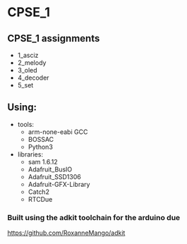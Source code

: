 # CPSE_1

## CPSE_1 assignments
- 1_asciz
- 2_melody
- 3_oled
- 4_decoder
- 5_set

## Using:
- tools:
  - arm-none-eabi GCC
  - BOSSAC
  - Python3
- libraries:
  - sam 1.6.12
  - Adafruit_BusIO
  - Adafruit_SSD1306
  - Adafruit-GFX-Library
  - Catch2
  - RTCDue

### Built using the adkit toolchain for the arduino due
https://github.com/RoxanneMango/adkit
